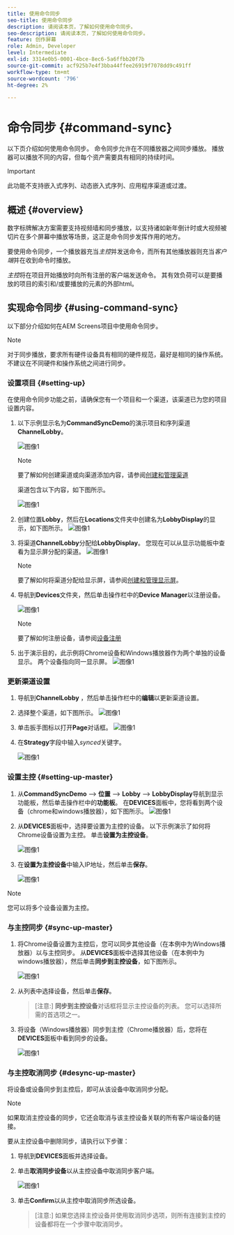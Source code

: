 ```yaml
---
title: 使用命令同步
seo-title: 使用命令同步
description: 请阅读本页，了解如何使用命令同步。
seo-description: 请阅读本页，了解如何使用命令同步。
feature: 创作屏幕
role: Admin, Developer
level: Intermediate
exl-id: 3314e0b5-0001-4bce-8ec6-5a6ffbb20f7b
source-git-commit: acf925b7e4f3bba44ffee26919f7078dd9c491ff
workflow-type: tm+mt
source-wordcount: '796'
ht-degree: 2%

---
```


# 命令同步 {#command-sync}

以下页介绍如何使用命令同步。 命令同步允许在不同播放器之间同步播放。 播放器可以播放不同的内容，但每个资产需要具有相同的持续时间。

>[!IMPORTANT]
>
>此功能不支持嵌入式序列、动态嵌入式序列、应用程序渠道或过渡。

## 概述 {#overview}

数字标牌解决方案需要支持视频墙和同步播放，以支持诸如新年倒计时或大视频被切片在多个屏幕中播放等场景，这正是命令同步发挥作用的地方。

要使用命令同步，一个播放器充当&#x200B;*主控*&#x200B;并发送命令，而所有其他播放器则充当&#x200B;*客户端*&#x200B;并在收到命令时播放。

*主控*&#x200B;将在项目开始播放时向所有注册的客户端发送命令。 其有效负荷可以是要播放的项目的索引和/或要播放的元素的外部html。

## 实现命令同步 {#using-command-sync}

以下部分介绍如何在AEM Screens项目中使用命令同步。

>[!NOTE]
>
>对于同步播放，要求所有硬件设备具有相同的硬件规范，最好是相同的操作系统。 不建议在不同硬件和操作系统之间进行同步。

### 设置项目 {#setting-up}

在使用命令同步功能之前，请确保您有一个项目和一个渠道，该渠道已为您的项目设置内容。

1. 以下示例显示名为&#x200B;**CommandSyncDemo**&#x200B;的演示项目和序列渠道&#x200B;**ChannelLobby**。

   ![图像1](assets/command-sync/command-sync1-1.png)

   >[!NOTE]
   >
   >要了解如何创建渠道或向渠道添加内容，请参阅[创建和管理渠道](/help/user-guide/managing-channels.md)

   渠道包含以下内容，如下图所示。

   ![图像1](assets/command-sync/command-sync2-1.png)

1. 创建位置&#x200B;**Lobby**，然后在&#x200B;**Locations**&#x200B;文件夹中创建名为&#x200B;**LobbyDisplay**的显示，如下图所示。
   ![图像1](assets/command-sync/command-sync3-1.png)

1. 将渠道&#x200B;**ChannelLobby**&#x200B;分配给&#x200B;**LobbyDisplay**。 您现在可以从显示功能板中查看为显示屏分配的渠道。
   ![图像1](assets/command-sync/command-sync4-1.png)

   >[!NOTE]
   >
   >要了解如何将渠道分配给显示屏，请参阅[创建和管理显示屏](/help/user-guide/managing-displays.md)。

1. 导航到&#x200B;**Devices**&#x200B;文件夹，然后单击操作栏中的&#x200B;**Device Manager**&#x200B;以注册设备。

   ![图像1](assets/command-sync5.png)

   >[!NOTE]
   >
   >要了解如何注册设备，请参阅[设备注册](/help/user-guide/device-registration.md)

1. 出于演示目的，此示例将Chrome设备和Windows播放器作为两个单独的设备显示。 两个设备指向同一显示屏。
   ![图像1](assets/command-sync6.png)

### 更新渠道设置

1. 导航到&#x200B;**ChannelLobby** ，然后单击操作栏中的&#x200B;**编辑**&#x200B;以更新渠道设置。

1. 选择整个渠道，如下图所示。
   ![图像1](assets/command-sync/command-sync7-1.png)

1. 单击扳手图标以打开&#x200B;**Page**对话框。
   ![图像1](assets/command-sync/command-sync8-1.png)

1. 在&#x200B;**Strategy**&#x200B;字段中输入&#x200B;*synced*&#x200B;关键字。

   ![图像1](assets/command-sync/command-sync9-1.png)


### 设置主控 {#setting-up-master}

1. 从&#x200B;**CommandSyncDemo** —> **位置** —> **Lobby** —> **LobbyDisplay**&#x200B;导航到显示功能板，然后单击操作栏中的&#x200B;**功能板**。
在**DEVICES**面板中，您将看到两个设备（chrome和windows播放器），如下图所示。
   ![图像1](assets/command-sync/command-sync10-1.png)

1. 从&#x200B;**DEVICES**&#x200B;面板中，选择要设置为主控的设备。 以下示例演示了如何将Chrome设备设置为主控。 单击&#x200B;**设置为主控设备**。

   ![图像1](assets/command-sync/command-sync11-1.png)

1. 在&#x200B;**设置为主控设备**&#x200B;中输入IP地址，然后单击&#x200B;**保存**。

   ![图像1](assets/command-sync/command-sync12-1.png)

>[!NOTE]
>
>您可以将多个设备设置为主控。

### 与主控同步 {#sync-up-master}

1. 将Chrome设备设置为主控后，您可以同步其他设备（在本例中为Windows播放器）以与主控同步。
从**DEVICES**&#x200B;面板中选择其他设备（在本例中为windows播放器），然后单击&#x200B;**同步到主控设备**，如下图所示。

   ![图像1](assets/command-sync/command-sync13-1.png)

1. 从列表中选择设备，然后单击&#x200B;**保存**。

   >[注意:]
   > **同步到主控设备**&#x200B;对话框将显示主控设备的列表。 您可以选择所需的首选项之一。

1. 将设备（Windows播放器）同步到主控（Chrome播放器）后，您将在&#x200B;**DEVICES**&#x200B;面板中看到同步的设备。

   ![图像1](assets/command-sync/command-sync14-1.png)

### 与主控取消同步 {#desync-up-master}

将设备或设备同步到主控后，即可从该设备中取消同步分配。

>[!NOTE]
>
>如果取消主控设备的同步，它还会取消与该主控设备关联的所有客户端设备的链接。

要从主控设备中删除同步，请执行以下步骤：

1. 导航到&#x200B;**DEVICES**&#x200B;面板并选择设备。

1. 单击&#x200B;**取消同步设备**&#x200B;以从主控设备中取消同步客户端。

   ![图像1](assets/command-sync/command-sync15-1.png)

1. 单击&#x200B;**Confirm**&#x200B;以从主控中取消同步所选设备。

   >[注意:]
   > 如果您选择主控设备并使用取消同步选项，则所有连接到主控的设备都将在一个步骤中取消同步。
